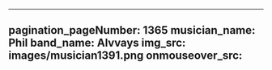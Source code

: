------
pagination_pageNumber: 1365
musician_name: Phil
band_name: Alvvays
img_src: images/musician1391.png
onmouseover_src: 
------